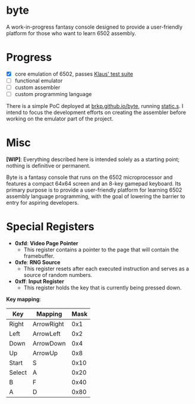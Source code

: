 # byte

A work-in-progress fantasy console designed to provide a user-friendly platform for those who want to learn 6502 assembly.

# Progress

- [x] core emulation of 6502, passes [Klaus' test suite](https://github.com/Klaus2m5/6502_65C02_functional_tests)
- [ ] functional emulator
- [ ] custom assembler
- [ ] custom programming language

There is a simple PoC deployed at [brkp.github.io/byte](https://brkp.github.io/byte), running [static.s](byte_emu/assets/static.s). I intend to focus the development efforts on creating the assembler before working on the emulator part of the project.

# Misc

**[WIP]**: Everything described here is intended solely as a starting point; nothing is definitive or permanent.

Byte is a fantasy console that runs on the 6502 microprocessor and features a compact 64x64 screen and an 8-key gamepad keyboard. Its primary purpose is to provide a user-friendly platform for learning 6502 assembly language programming, with the goal of lowering the barrier to entry for aspiring developers.

# Special Registers

* **0xfd**: **Video Page Pointer**
  -  This register contains a pointer to the page that will contain the framebuffer.
* **0xfe**: **RNG Source**
  - This register resets after each executed instruction and serves as a source of random numbers.
* **0xff**: **Input Register**
  - This register holds the key that is currently being pressed down.

**Key mapping**:

| Key    | Mapping    | Mask |
|--------|------------|------|
| Right  | ArrowRight | 0x1  |
| Left   | ArrowLeft  | 0x2  |
| Down   | ArrowDown  | 0x4  |
| Up     | ArrowUp    | 0x8  |
| Start  | S          | 0x10 |
| Select | A          | 0x20 |
| B      | F          | 0x40 |
| A      | D          | 0x80 |

